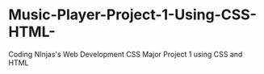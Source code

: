 # Music-Player-Project-1-Using-CSS-HTML-
Coding NInjas's Web Development CSS Major Project 1 using CSS and HTML
